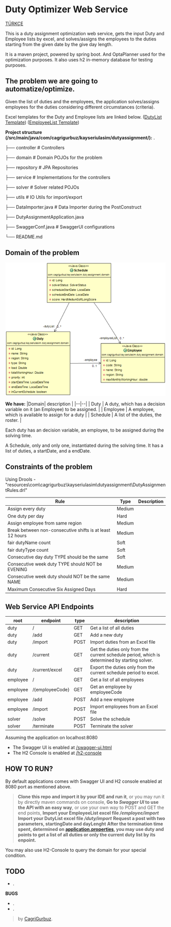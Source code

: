 # Duty Optimizer Web Service 

[TÜRKÇE](https://github.com/cgrgrbz/dutyassignment/blob/master/OKUBENI.md)

This is a duty assignment optimization web service, gets the input Duty and Employee lists by excel, and solves/assigns the employees to the duties starting from the given date by the give day length.

It is a maven project, powered by spring boot. And OptaPlanner used for the optimization purposes. It also uses h2 in-memory database for testing purposes. 

## The problem we are going to automatize/optimize.

Given the list of duties and the employees, the application solves/assigns employees for the duties considering different circumstances (criteria). 

Excel templates for the Duty and Employee lists are linked below.
 ([DutyList Template](https://github.com/cgrgrbz/dutyassignment/blob/master/src/main/resources/DutyList.xlsx)) 
 ([EmployeeList Template](https://github.com/cgrgrbz/dutyassignment/blob/master/src/main/resources/EmployeeList.xlsx)) 

**Project structure (/src/main/java/com/cagrigurbuz/kayseriulasim/dutyassignment/):**
.

├── controller                          				# Controllers

├── domain                              				# Domain POJOs for the problem

├── repository                          				# JPA Repositories

├── service                             					# Implementations for the controllers

├── solver                              					# Solver related POJOs

├── utils                               					# IO Utils for import/export

├── DataImporter.java                   			# Data Importer during the PostConstruct

├── DutyAssignmentApplication.java      

├── SwaggerConf.java                    		# SwaggerUI configurations

└── README.md

## Domain of the problem

![Class Diagram](https://raw.githubusercontent.com/cgrgrbz/dutyassignment/gh-pages/Class%20Diagram.png)

**We have:**
|Domain| description |
|--|--|
| Duty | A duty, which has a decision variable on it (an Employee) to be assigned. |
| Employee | A employee, which is available to assign for a duty |
| Schedule | A list of the duties, the roster. |

Each duty has an decision variable, an employee, to be assigned during the solving time. 

A Schedule, only and only one, instantiated during the solving time. It has a list of duties, a startDate, and a endDate. 
 
 
## Constraints of the problem
Using Drools - "resources\com\cagrigurbuz\kayseriulasim\dutyassignment\DutyAssignmentRules.drl" 

|Rule|Type|Description|
|--|--|--|
|Assign every duty|Medium||
|One duty per day|Hard||
|Assign employee from same region|Medium||
|Break between non-consecutive shifts is at least 12 hours|Medium||
|fair dutyName count|Soft||
|fair dutyType count|Soft||
|Consecutive day duty TYPE should be the same|Soft||
|Consecutive week duty TYPE should NOT be EVENING|Medium||
|Consecutive week duty should NOT be the same NAME|Medium||
|Maximum Consecutive Six Assigned Days|Hard||


## Web Service API Endpoints


| root | endpoint | type |  description |
|--|--|--|--|
| duty | / | GET | Get a list of all duties |
| duty | /add | GET |Add a new duty |
| duty | /import | POST |Import duties from an Excel file |
| duty | /current | GET |Get the duties only from the current schedule period, which is determined by starting solver. |
| duty | /current/excel | GET |Export the duties only from the current schedule period to excel. |
| employee | / | GET | Get a list of all employees |
| employee | /{employeeCode} | GET | Get an employee by employeeCode |
| employee | /add | POST | Add a new employee |
| employee | /import | POST | Import employees from an Excel file |
| solver | /solve | POST | Solve the schedule |
| solver | /terminate| POST | Terminate the solver |

 

Assuming the application on localhost:8080

- The Swagger UI is enabled at [/swagger-ui.html](localhost:8080/swagger-ui.html)
- The H2 Console is enabled at [/h2-console](localhost:8080//h2-console)


## HOW TO RUN?

By default applications comes with Swagger UI and H2 console enabled at 8080 port as mentioned above.

> **Clone this repo and import it by your IDE and run it**, or you may run it by directly maven commands on console,
> **Go to _Swagger UI_ to use the API with an easy way**, or use your own way to POST and GET the end points,
> **Import your EmployeeList excel file _/employee/import_**
> **Import your DutyList excel file _/duty/import_**
>  **Request a post with two parameters, startingDate and dayLenght**
>  **After the termination time spent, determined on [application.properties](https://github.com/cgrgrbz/dutyassignment/blob/master/src/main/resources/application.properties), you may use duty and points to get a list of all duties or only the current duty list by its enpoint.**

You may also use H2-Console to query the domain for your special condition.

**TODO**
- 
- .

**BUGS**
- .
- .

> by [CagriGurbuz](https://cagrigurbuz.com/).
